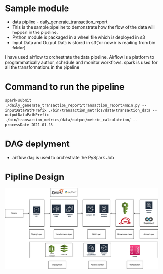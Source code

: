 # Sample module
* data pipline - daily_generate_transaction_report
 * This is the sample pipeline to demonstrate how the flow of the data will happen in the pipeline.
 * Python module is packaged in a wheel file which is deployed in s3
 * Input Data and Output Data is stored in s3(for now ir is reading from bin folder)

I have used airflow to orchestrate the data pipeline. Airflow is a platform to programmatically author, schedule and monitor workflows.
spark is used for all the transformations in the pipeline

# Command to run the pipeline
```
spark-submit ./daily_generate_transaction_report/transaction_report/main.py --inputDataPathPrefix ./bin/transaction_metrics/data/transaction_data --outputDataPathPrefix ./bin/transaction_metrics/data/output/metric_calculateion/ --processDate 2021-01-23
```

# DAG deplyment
* airflow dag is used to orchestrate the PySpark Job

# Pipline Design
![pipeline](./high_level_diagram.png)